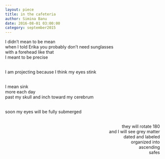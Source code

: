 ```yaml
---
layout: piece
title: in the cafeteria
author: Simina Banu
date: 2016-08-01 03:00:00
category: september2015
---
```

I didn’t mean to be mean</br>
when I told Erika you probably don’t need sunglasses</br>
with a forehead like that</br>
I meant to be precise</br></br>

I am projecting because I think my eyes stink</br></br>

I mean sink</br>
more each day</br>
past my skull and inch toward my cerebrum</br></br>

soon my eyes will be fully submerged</br></br>

<p align="right">
      they will rotate 180</br>
      and I will see grey matter</br>
      dated and labeled</br>
      organized into</br>
      ascending</br>
      safes</br>
</p>
